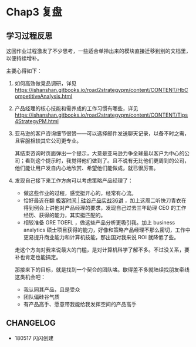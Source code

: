 # Chap3 复盘

## 学习过程反思

这回作业过程激发了不少思考，一些适合单拎出来的模块直接迁移到别的文档里，以便持续增补。

主要心得如下：

1. 如何高效做竞品调研，详见 https://ishanshan.gitbooks.io/road2strategypm/content/CONTENT/HbCompetitiveAnalysis.html

2. 产品经理的核心技能和需养成的工作习惯有哪些，详见 https://ishanshan.gitbooks.io/road2strategypm/content/CONTENT/Tips4StrategyPM.html

3. 亚马逊的客户咨询细节很赞——可以选择邮件发送聊天记录，以备不时之需，且客服相较其它公司更专业。

	其结束咨询时页面弹出一个提示，大意是亚马逊力争全球最以客户为中心的公司；看到这个提示时，我觉得他们做到了。且不说有无比他们更周到的公司，他们能让用户发自内心地欣赏、希望他们能做成，就已很厉害。

4. 发现自己接下来工作方向可以考虑策略产品经理了：
	- 做这些作业的过程，感觉挺开心的，经常有心流。
	- 恰好最近在翻 [极客时间 | 硅谷产品实战36讲](https://time.geekbang.org/column/intro/80?code=BB8X%2FcsqUhcOVbB2IwYMu635KHNUrC8nFZIhGJG3xaI%3D) ，加上这周二听快刀青衣在得到例会上讲他对产品经理的要求，发现自己过去三年助理 CEO 的工作经历、获得的能力，其实挺匹配的。
	- 相较准备 GRE TOEFL ，做这些产品分析更吸引我。加上 business analytics 硕士项目获得的能力，好像和策略产品经理不那么密切，工作中更易提升商业能力和计算机技能，那出国对我来说 ROI 就降低了些。
	
	走这个方向对我来说最大的门槛，是对计算机科学了解不多。不过没关系，要补也肯定也能搞定。
	
	那接来下的目标，就是找到一个契合的团队咯。歇得差不多就陆续找朋友牵线这类机会吧：
	
	- 我认同其产品，且是受众
	- 团队偏硅谷气质
	- 有产品高手、愿意带我能给我发挥空间的产品高手



## CHANGELOG 

- 180517 闪闪创建


